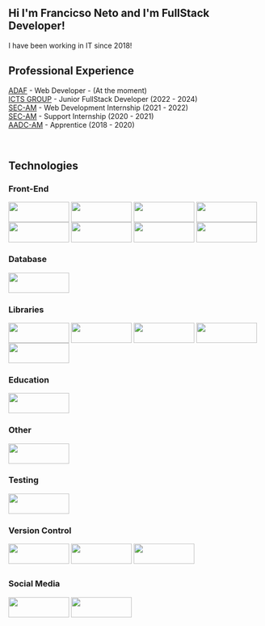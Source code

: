 ## Hi I'm Francicso Neto and I'm FullStack Developer!

I have been working in IT since 2018!

<div>
  <h2>Professional Experience</h2>

  <a href="https://www.adaf.am.gov.br/" target="_blank">ADAF</a> - Web Developer - (At the moment)<br>
  <a href="#" target="_blank">ICTS GROUP</a> - Junior FullStack Developer (2022 - 2024)<br>
  <a href="https://cultura.am.gov.br/" target="_blank">SEC-AM</a> - Web Development Internship (2021 - 2022)<br>
  <a href="https://cultura.am.gov.br/" target="_blank">SEC-AM</a> - Support Internship (2020 - 2021)<br>
  <a href="https://www.agenciacultural.org.br/" target="_blank">AADC-AM</a> - Apprentice (2018 - 2020)
</div>

<div style="display: inline_block"><br>
  <h2>Technologies</h2>

  <h3>Front-End</h3>
  <img align="center" height="40" width="120" src="https://img.shields.io/badge/javascript-%23323330.svg?style=for-the-badge&logo=javascript&logoColor=%23F7DF1E">
  <img align="center" height="40" width="120" src="https://img.shields.io/badge/typescript-%23007ACC.svg?style=for-the-badge&logo=typescript&logoColor=white">
  <img align="center" height="40" width="120" src="https://img.shields.io/badge/react-%2320232a.svg?style=for-the-badge&logo=react&logoColor=%2361DAFB">
  <img align="center" height="40" width="120" src="https://img.shields.io/badge/html5-%23E34F26.svg?style=for-the-badge&logo=html5&logoColor=white"><br>
  <img align="center" height="40" width="120" src="https://img.shields.io/badge/css3-%231572B6.svg?style=for-the-badge&logo=css3&logoColor=white">
  <img align="center" height="40" width="120" src="https://img.shields.io/badge/tailwindcss-%2338B2AC.svg?style=for-the-badge&logo=tailwind-css&logoColor=white">
  <img align="center" height="40" width="120" src="https://img.shields.io/badge/Next-black?style=for-the-badge&logo=next.js&logoColor=white">
  <img align="center" height="40" width="120" src="https://img.shields.io/badge/styled--components-DB7093?style=for-the-badge&logo=styled-components&logoColor=white">

  <h3>Database</h3>
  <img align="center" height="40" width="120" src="https://img.shields.io/badge/postgres-%23316192.svg?style=for-the-badge&logo=postgresql&logoColor=white">

  <h3>Libraries</h3>
  <img align="center" height="40" width="120" src="https://img.shields.io/badge/Insomnia-black?style=for-the-badge&logo=insomnia&logoColor=5849BE">
  <img align="center" height="40" width="120" src="https://img.shields.io/badge/JWT-black?style=for-the-badge&logo=JSON%20web%20tokens">
  <img align="center" height="40" width="120" src="https://img.shields.io/badge/yarn-%232C8EBB.svg?style=for-the-badge&logo=yarn&logoColor=white">
  <img align="center" height="40" width="120" src="https://img.shields.io/badge/NPM-%23CB3837.svg?style=for-the-badge&logo=npm&logoColor=white">
  <img align="center" height="40" width="120" src="https://img.shields.io/badge/vite-%23646CFF.svg?style=for-the-badge&logo=vite&logoColor=white">
  
  <h3>Education</h3>
  <img align="center" height="40" width="120" src="https://img.shields.io/badge/Codecademy-FFF0E5?style=for-the-badge&logo=codecademy&logoColor=1F243A">
  
  <h3>Other</h3> 
  <img align="center" height="40" width="120" src="https://img.shields.io/badge/docker-%230db7ed.svg?style=for-the-badge&logo=docker&logoColor=white">

  <h3>Testing</h3>
  <img align="center" height="40" width="120" src="https://img.shields.io/badge/-jest-%23C21325?style=for-the-badge&logo=jest&logoColor=white">

  <h3>Version Control</h3>
  <img align="center" height="40" width="120" src="https://img.shields.io/badge/git-%23F05033.svg?style=for-the-badge&logo=git&logoColor=white">
  <img align="center" height="40" width="120" src="https://img.shields.io/badge/github-%23121011.svg?style=for-the-badge&logo=github&logoColor=white">
  <img align="center" height="40" width="120" src="https://img.shields.io/badge/gitlab-%23181717.svg?style=for-the-badge&logo=gitlab&logoColor=white">
</div>
  
  ##
 
<div> 
  <h3>Social Media</h3>
<!--   <a href="" target="_blank"><img src="https://img.shields.io/badge/-Instagram-%23E4405F?style=for-the-badge&logo=instagram&logoColor=white" target="_blank"></a> -->
  <a href="mailto:fseveriano56@hotmail.com"><img height="40" width="120" src="https://img.shields.io/badge/-Gmail-%23333?style=for-the-badge&logo=gmail&logoColor=white" target="_blank"></a>
  <a href="https://www.linkedin.com/in/francisco-silveira-73638a190/" target="_blank"><img height="40" width="120" src="https://img.shields.io/badge/-LinkedIn-%230077B5?style=for-the-badge&logo=linkedin&logoColor=white" target="_blank"></a> 
</div>
